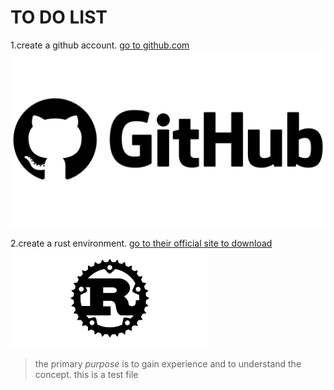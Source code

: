 # TO DO LIST #
1.create a github account.
[go to github.com](github.com)
![alt text](github.png)

2.create a rust environment.
[go to their official site to download](https://rustup.rs/)
![alt text](rust.png)
>the primary <i>purpose</i> is to gain experience and to understand the concept.
>this is a test file
